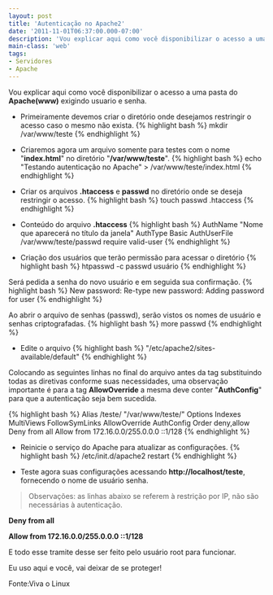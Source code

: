 ```yaml
---
layout: post
title: 'Autenticação no Apache2'
date: '2011-11-01T06:37:00.000-07:00'
description: 'Vou explicar aqui como você disponibilizar o acesso a uma pasta do Apache exigindo usuario e senha.'
main-class: 'web'
tags:
- Servidores
- Apache
---
```


Vou explicar aqui como você disponibilizar o acesso a uma pasta do __Apache(www)__ exigindo usuario e senha.

+ Primeiramente devemos criar o diretório onde desejamos restringir o acesso caso o mesmo não exista.
{% highlight bash %}
mkdir /var/www/teste 
{% endhighlight %}


+ Criaremos agora um arquivo somente para testes com o nome "__index.html__" no diretório "__/var/www/teste__".
{% highlight bash %}
echo "Testando autenticação no Apache" > /var/www/teste/index.html 
{% endhighlight %}


+ Criar os arquivos __.htaccess__ e __passwd__ no diretório onde se deseja restringir o acesso.
{% highlight bash %}
touch passwd .htaccess
{% endhighlight %}


+ Conteúdo do arquivo __.htaccess__
{% highlight bash %}
AuthName "Nome que aparecerá no título da janela"
AuthType Basic
AuthUserFile /var/www/teste/passwd
require valid-user 
{% endhighlight %}


+ Criação dos usuários que terão permissão para acessar o diretório
{% highlight bash %}
htpasswd -c passwd usuário
{% endhighlight %}


Será pedida a senha do novo usuário e em seguida sua confirmação.
{% highlight bash %}
New password:
Re-type new password:
Adding password for user
{% endhighlight %}


Ao abrir o arquivo de senhas (passwd), serão vistos os nomes de usuário e senhas criptografadas.
{% highlight bash %}
more passwd
{% endhighlight %}


+ Edite o arquivo
{% highlight bash %}
"/etc/apache2/sites-available/default"
{% endhighlight %}


Colocando as seguintes linhas no final do arquivo antes da tag substituindo todas as diretivas conforme suas necessidades, uma observação importante é para a tag __AllowOverride__ a mesma deve conter "__AuthConfig__" para que a autenticação seja bem sucedida.

{% highlight bash %}
Alias /teste/ "/var/www/teste/"
Options Indexes MultiViews FollowSymLinks
AllowOverride AuthConfig
Order deny,allow
Deny from all
Allow from 172.16.0.0/255.0.0.0 ::1/128
{% endhighlight %}


+ Reinicie o serviço do Apache para atualizar as configurações.
{% highlight bash %}
/etc/init.d/apache2 restart
{% endhighlight %}


+ Teste agora suas configurações acessando __http://localhost/teste__, fornecendo o nome de usuário senha.

> Observações: as linhas abaixo se referem à restrição por IP, não são necessárias à autenticação.

__Deny from all__

__Allow from 172.16.0.0/255.0.0.0 ::1/128__

E todo esse tramite desse ser feito pelo usuário root para funcionar.

Eu uso aqui e você, vai deixar de se proteger!

Fonte:Viva o Linux
